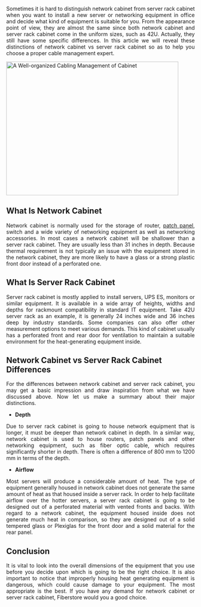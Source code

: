 <p style="text-align: justify;">Sometimes it is hard to distinguish network cabinet from server rack cabinet when you want to install a new server or networking equipment in office and decide what kind of equipment is suitable for you. From the appearance point of view, they are almost the same since both network cabinet and server rack cabinet come in the uniform sizes, such as 42U. Actually, they still have some specific differences. In this article we will reveal these distinctions of network cabinet vs server rack cabinet so as to help you choose a proper cable management expert.</p>
<a href="http://www.fiberopticshare.com/wp-content/uploads/2018/05/A-Well-organized-Cabling-Management-of-Cabinet.jpg"><img class="aligncenter size-full wp-image-3350" src="http://www.fiberopticshare.com/wp-content/uploads/2018/05/A-Well-organized-Cabling-Management-of-Cabinet.jpg" alt="A Well-organized Cabling Management of Cabinet" width="460" height="357" /></a>
<h2>What Is Network Cabinet</h2>
<p style="text-align: justify;">Network cabinet is normally used for the storage of router, <a href="https://www.fs.com/c/racks-enclosures-1308" target="new">patch panel</a>, switch and a wide variety of networking equipment as well as networking accessories. In most cases a network cabinet will be shallower than a server rack cabinet. They are usually less than 31 inches in depth. Because thermal requirement is not typically an issue with the equipment stored in the network cabinet, they are more likely to have a glass or a strong plastic front door instead of a perforated one.</p>

<h2>What Is Server Rack Cabinet</h2>
<p style="text-align: justify;">Server rack cabinet is mostly applied to install servers, UPS ES, monitors or similar equipment. It is available in a wide array of heights, widths and depths for rackmount compatibility in standard IT equipment. Take 42U server rack as an example, it is generally 24 inches wide and 36 inches deep by industry standards. Some companies can also offer other measurement options to meet various demands. This kind of cabinet usually has a perforated front and rear door for ventilation to maintain a suitable environment for the heat-generating equipment inside.</p>

<h2>Network Cabinet vs Server Rack Cabinet Differences</h2>
<p style="text-align: justify;">For the differences between network cabinet and server rack cabinet, you may get a basic impression and draw inspiration from what we have discussed above. Now let us make a summary about their major distinctions.</p>

<div>
<ul>
 	<li><strong>Depth</strong></li>
</ul>
</div>
<p style="text-align: justify;">Due to server rack cabinet is going to house network equipment that is longer, it must be deeper than network cabinet in depth. In a similar way, network cabinet is used to house routers, patch panels and other networking equipment, such as fiber optic cable, which requires significantly shorter in depth. There is often a difference of 800 mm to 1200 mm in terms of the depth.</p>

<div>
<ul>
 	<li><strong>Airflow</strong></li>
</ul>
</div>
<p style="text-align: justify;">Most servers will produce a considerable amount of heat. The type of equipment generally housed in network cabinet does not generate the same amount of heat as that housed inside a server rack. In order to help facilitate airflow over the hotter servers, a server rack cabinet is going to be designed out of a perforated material with vented fronts and backs. With regard to a network cabinet, the equipment housed inside does not generate much heat in comparison, so they are designed out of a solid tempered glass or Plexiglas for the front door and a solid material for the rear panel.</p>

<h2>Conclusion</h2>
<p style="text-align: justify;">It is vital to look into the overall dimensions of the equipment that you use before you decide upon which is going to be the right choice. It is also important to notice that improperly housing heat generating equipment is dangerous, which could cause damage to your equipment. The most appropriate is the best. If you have any demand for network cabinet or server rack cabinet, Fiberstore would you a good choice.</p>
